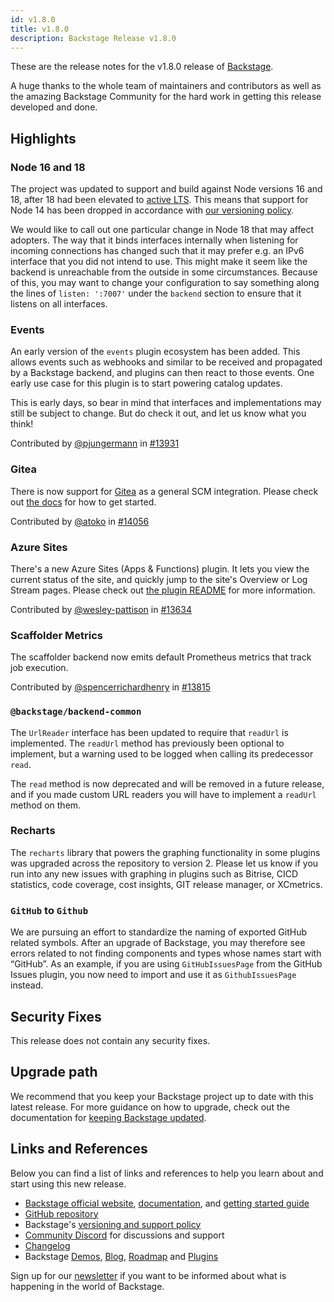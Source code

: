 ```yaml
---
id: v1.8.0
title: v1.8.0
description: Backstage Release v1.8.0
---
```


These are the release notes for the v1.8.0 release of [Backstage](https://backstage.io/).

A huge thanks to the whole team of maintainers and contributors as well as the amazing Backstage Community for the hard work in getting this release developed and done.

## Highlights

### Node 16 and 18

The project was updated to support and build against Node versions 16 and 18, after 18 had been elevated to [active LTS](https://github.com/nodejs/release#release-schedule). This means that support for Node 14 has been dropped in accordance with [our versioning policy](https://backstage.io/docs/overview/versioning-policy#nodejs-releases).

We would like to call out one particular change in Node 18 that may affect adopters. The way that it binds interfaces internally when listening for incoming connections has changed such that it may prefer e.g. an IPv6 interface that you did not intend to use. This might make it seem like the backend is unreachable from the outside in some circumstances. Because of this, you may want to change your configuration to say something along the lines of `listen: ':7007'` under the `backend` section to ensure that it listens on all interfaces.

### Events

An early version of the `events` plugin ecosystem has been added. This allows events such as webhooks and similar to be received and propagated by a Backstage backend, and plugins can then react to those events. One early use case for this plugin is to start powering catalog updates.

This is early days, so bear in mind that interfaces and implementations may still be subject to change. But do check it out, and let us know what you think!

Contributed by [@pjungermann](https://github.com/pjungermann) in [#13931](https://github.com/backstage/backstage/pull/13931)

### Gitea

There is now support for [Gitea](https://gitea.io) as a general SCM integration. Please check out [the docs](https://backstage.io/docs/integrations/gitea/locations) for how to get started.

Contributed by [@atoko](https://github.com/atoko) in [#14056](https://github.com/backstage/backstage/pull/14056)

### Azure Sites

There's a new Azure Sites (Apps & Functions) plugin. It lets you view the current status of the site, and quickly jump to the site's Overview or Log Stream pages. Please check out [the plugin README](https://github.com/backstage/backstage/tree/master/plugins/azure-sites) for more information.

Contributed by [@wesley-pattison](https://github.com/wesley-pattison) in [#13634](https://github.com/backstage/backstage/pull/13634)

### Scaffolder Metrics

The scaffolder backend now emits default Prometheus metrics that track job execution.

Contributed by [@spencerrichardhenry](https://github.com/spencerrichardhenry) in [#13815](https://github.com/backstage/backstage/pull/13815)

### `@backstage/backend-common`

The `UrlReader` interface has been updated to require that `readUrl` is implemented. The `readUrl` method has previously been optional to implement, but a warning used to be logged when calling its predecessor `read`.

The `read` method is now deprecated and will be removed in a future release, and if you made custom URL readers you will have to implement a `readUrl` method on them.

### Recharts

The `recharts` library that powers the graphing functionality in some plugins was upgraded across the repository to version 2. Please let us know if you run into any new issues with graphing in plugins such as Bitrise, CICD statistics, code coverage, cost insights, GIT release manager, or XCmetrics.

### `GitHub` to `Github`

We are pursuing an effort to standardize the naming of exported GitHub related symbols. After an upgrade of Backstage, you may therefore see errors related to not finding components and types whose names start with “GitHub”. As an example, if you are using `GitHubIssuesPage` from the GitHub Issues plugin, you now need to import and use it as `GithubIssuesPage` instead.

## Security Fixes

This release does not contain any security fixes.

## Upgrade path

We recommend that you keep your Backstage project up to date with this latest release. For more guidance on how to upgrade, check out the documentation for [keeping Backstage updated](https://backstage.io/docs/getting-started/keeping-backstage-updated).

## Links and References

Below you can find a list of links and references to help you learn about and start using this new release.

- [Backstage official website](https://backstage.io/), [documentation](https://backstage.io/docs/), and [getting started guide](https://backstage.io/docs/getting-started/)
- [GitHub repository](https://github.com/backstage/backstage)
- Backstage's [versioning and support policy](https://backstage.io/docs/overview/versioning-policy)
- [Community Discord](https://discord.gg/backstage-687207715902193673) for discussions and support
- [Changelog](https://github.com/backstage/backstage/tree/master/docs/releases/v1.8.0-changelog.md)
- Backstage [Demos](https://backstage.io/demos), [Blog](https://backstage.io/blog), [Roadmap](https://backstage.io/docs/overview/roadmap) and [Plugins](https://backstage.io/plugins)

Sign up for our [newsletter](https://mailchi.mp/spotify/backstage-community) if you want to be informed about what is happening in the world of Backstage.
